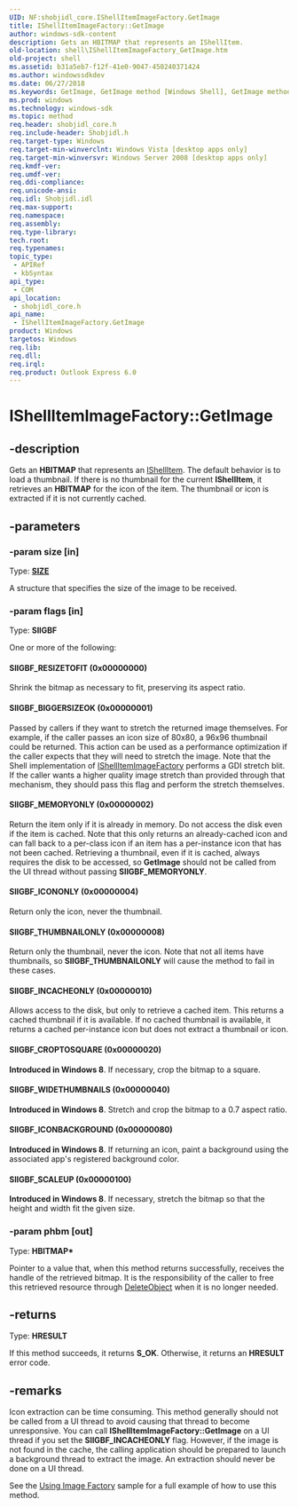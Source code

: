 ```yaml
---
UID: NF:shobjidl_core.IShellItemImageFactory.GetImage
title: IShellItemImageFactory::GetImage
author: windows-sdk-content
description: Gets an HBITMAP that represents an IShellItem.
old-location: shell\IShellItemImageFactory_GetImage.htm
old-project: shell
ms.assetid: b31a5eb7-f12f-41e0-9047-450240371424
ms.author: windowssdkdev
ms.date: 06/27/2018
ms.keywords: GetImage, GetImage method [Windows Shell], GetImage method [Windows Shell],IShellItemImageFactory interface, IShellItemImageFactory interface [Windows Shell],GetImage method, IShellItemImageFactory.GetImage, IShellItemImageFactory::GetImage, SIIGBF_BIGGERSIZEOK, SIIGBF_CROPTOSQUARE, SIIGBF_ICONBACKGROUND, SIIGBF_ICONONLY, SIIGBF_INCACHEONLY, SIIGBF_MEMORYONLY, SIIGBF_RESIZETOFIT, SIIGBF_SCALEUP, SIIGBF_THUMBNAILONLY, SIIGBF_WIDETHUMBNAILS, _shell_IShellItemImageFactory_GetImage, shell.IShellItemImageFactory_GetImage, shobjidl_core/IShellItemImageFactory::GetImage
ms.prod: windows
ms.technology: windows-sdk
ms.topic: method
req.header: shobjidl_core.h
req.include-header: Shobjidl.h
req.target-type: Windows
req.target-min-winverclnt: Windows Vista [desktop apps only]
req.target-min-winversvr: Windows Server 2008 [desktop apps only]
req.kmdf-ver: 
req.umdf-ver: 
req.ddi-compliance: 
req.unicode-ansi: 
req.idl: Shobjidl.idl
req.max-support: 
req.namespace: 
req.assembly: 
req.type-library: 
tech.root: 
req.typenames: 
topic_type:
 - APIRef
 - kbSyntax
api_type:
 - COM
api_location:
 - shobjidl_core.h
api_name:
 - IShellItemImageFactory.GetImage
product: Windows
targetos: Windows
req.lib: 
req.dll: 
req.irql: 
req.product: Outlook Express 6.0
---
```


# IShellItemImageFactory::GetImage


## -description


Gets an <b>HBITMAP</b> that represents an <a href="https://msdn.microsoft.com/599b9c0a-df04-4dbd-a5a6-a8736eecc560">IShellItem</a>. The default behavior is to load a thumbnail. If there is no thumbnail for the current <b>IShellItem</b>, it retrieves an <b>HBITMAP</b> for the icon of the item. The thumbnail or icon is extracted if it is not currently cached.


## -parameters




### -param size [in]

Type: <b><a href="https://msdn.microsoft.com/library/windows/hardware/dn915850">SIZE</a></b>

A structure that specifies the size of the image to be received.


### -param flags [in]

Type: <b>SIIGBF</b>

One or more of the following:



#### SIIGBF_RESIZETOFIT (0x00000000)

Shrink the bitmap as necessary to fit, preserving its aspect ratio.



#### SIIGBF_BIGGERSIZEOK (0x00000001)

Passed by callers if they want to stretch the returned image themselves. For example, if the caller passes an icon size of 80x80, a 96x96 thumbnail could be returned. This action can be used as a performance optimization if the caller expects that they will need to stretch the image. Note that the Shell implementation of <a href="https://msdn.microsoft.com/a6eea412-553a-4bdd-afc2-cc002c4500a4">IShellItemImageFactory</a> performs a GDI stretch blit. If the caller wants a higher quality image stretch than provided through that mechanism, they should pass this flag and perform the stretch themselves.



#### SIIGBF_MEMORYONLY (0x00000002)

Return the item only if it is already in memory. Do not access the disk even if the item is cached. Note that this only returns an already-cached icon and can fall back to a per-class icon if an item has a per-instance icon that has not been cached. Retrieving a thumbnail, even if it is cached, always requires the disk to be accessed, so <b>GetImage</b> should not be called from the UI thread without passing <b>SIIGBF_MEMORYONLY</b>.



#### SIIGBF_ICONONLY (0x00000004)

Return only the icon, never the thumbnail.



#### SIIGBF_THUMBNAILONLY (0x00000008)

Return only the thumbnail, never the icon. Note that not all items have thumbnails, so <b>SIIGBF_THUMBNAILONLY</b> will cause the method to fail in these cases.



#### SIIGBF_INCACHEONLY (0x00000010)

Allows access to the disk, but only to retrieve a cached item. This returns a cached thumbnail if it is available. If no cached thumbnail is available, it returns a cached per-instance icon but does not extract a thumbnail or icon.



#### SIIGBF_CROPTOSQUARE (0x00000020)

<b>Introduced in Windows 8</b>. If necessary, crop the bitmap to a square.



#### SIIGBF_WIDETHUMBNAILS (0x00000040)

<b>Introduced in Windows 8</b>. Stretch and crop the bitmap to a 0.7 aspect ratio.



#### SIIGBF_ICONBACKGROUND (0x00000080)

<b>Introduced in Windows 8</b>. If returning an icon, paint a background using the associated app's registered background color.



#### SIIGBF_SCALEUP (0x00000100)

<b>Introduced in Windows 8</b>. If necessary, stretch the bitmap so that the height and width fit the given size.


### -param phbm [out]

Type: <b>HBITMAP*</b>

Pointer to a value that, when this method returns successfully, receives the handle of the retrieved bitmap. It is the responsibility of the caller to free this retrieved resource through <a href="https://msdn.microsoft.com/cc679af0-6839-4c83-9c42-39d7ededda40">DeleteObject</a> when it is no longer needed.


## -returns



Type: <b>HRESULT</b>

If this method succeeds, it returns <b xmlns:loc="http://microsoft.com/wdcml/l10n">S_OK</b>. Otherwise, it returns an <b xmlns:loc="http://microsoft.com/wdcml/l10n">HRESULT</b> error code.




## -remarks



Icon extraction can be time consuming. This method generally should not be called from a UI thread to avoid causing that thread to become unresponsive. You can call <b>IShellItemImageFactory::GetImage</b> on a UI thread if you set the <b>SIIGBF_INCACHEONLY</b> flag. However, if the image is not found in the cache, the calling application should be prepared to launch a background thread to extract the image. An extraction should never be done on a UI thread.

See the <a href="https://msdn.microsoft.com/63B1D242-A52A-4796-90D7-A5AC8E3002B4">Using Image Factory</a> sample for a full example of how to use this method.



